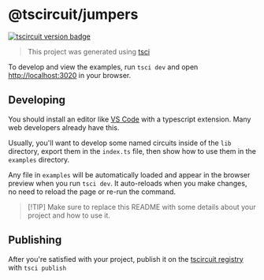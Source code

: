 # @tscircuit/jumpers

[![tscircuit version badge](https://registry-api.tscircuit.com/badges/view?package_name=@tscircuit.jumpers)](https://registry.tscircuit.com/tscircuit/jumpers)

> This project was generated using [tsci](https://github.com/tscircuit/tscircuit)

To develop and view the examples, run `tsci dev` and open [http://localhost:3020](http://localhost:3020) in your browser.

## Developing

You should install an editor like [VS Code](https://code.visualstudio.com/) with a typescript extension. Many web developers already have this.

Usually, you'll want to develop some named circuits inside of the `lib` directory,
export them in the `index.ts` file, then show how to use them in the `examples` directory.

Any file in `examples` will be automatically loaded and appear in the browser preview when you run `tsci dev`. It auto-reloads when you make changes, no need to reload the page or re-run the command.

> [!TIP] Make sure to replace this README with some details about your project and how to use it.

## Publishing

After you're satisfied with your project, publish it on the [tscircuit registry](https://registry.tscircuit.com) with `tsci publish`
